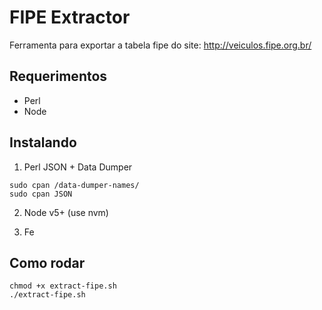 FIPE Extractor
===

Ferramenta para exportar a tabela fipe do site: http://veiculos.fipe.org.br/

## Requerimentos

* Perl
* Node

## Instalando


1. Perl JSON + Data Dumper

```
sudo cpan /data-dumper-names/
sudo cpan JSON
```

2. Node v5+ (use nvm)

3. Fe

## Como rodar

```
chmod +x extract-fipe.sh
./extract-fipe.sh
```
